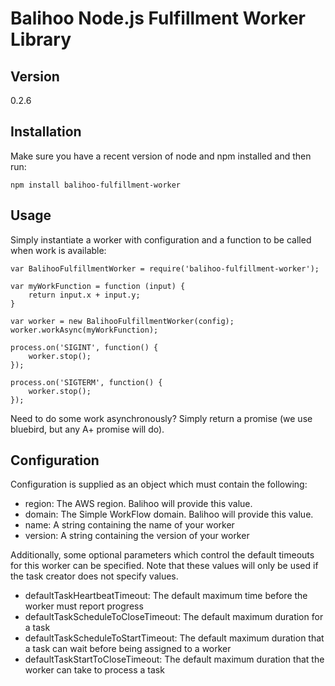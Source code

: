 Balihoo Node.js Fulfillment Worker Library
==========================================

## Version
0.2.6

## Installation
Make sure you have a recent version of node and npm installed and then run:
    
    npm install balihoo-fulfillment-worker
  
## Usage
Simply instantiate a worker with configuration and a function to be called when work is available:
  
    var BalihooFulfillmentWorker = require('balihoo-fulfillment-worker');
      
    var myWorkFunction = function (input) { 
        return input.x + input.y; 
    }
      
    var worker = new BalihooFulfillmentWorker(config);
    worker.workAsync(myWorkFunction);
    
    process.on('SIGINT', function() {
        worker.stop();
    });
    
    process.on('SIGTERM', function() {
        worker.stop();
    });
    
Need to do some work asynchronously?  Simply return a promise (we use bluebird, but any A+ promise will do).

## Configuration
Configuration is supplied as an object which must contain the following:
  * region: The AWS region.  Balihoo will provide this value.
  * domain: The Simple WorkFlow domain.  Balihoo will provide this value.
  * name: A string containing the name of your worker
  * version: A string containing the version of your worker
  
Additionally, some optional parameters which control the default timeouts for this worker can be specified.  Note that these values will only be used if the task creator does not specify values.
  * defaultTaskHeartbeatTimeout: The default maximum time before the worker must report progress
  * defaultTaskScheduleToCloseTimeout: The default maximum duration for a task
  * defaultTaskScheduleToStartTimeout: The default maximum duration that a task can wait before being assigned to a worker
  * defaultTaskStartToCloseTimeout: The default maximum duration that the worker can take to process a task
